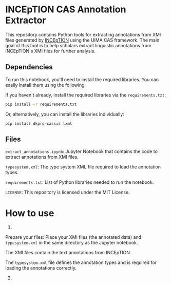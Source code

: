 # INCEpTION CAS Annotation Extractor

This repository contains Python tools for extracting annotations from XMI files generated by [INCEpTION](https://inception-project.github.io/) using the UIMA CAS framework. The main goal of this tool is to help scholars extract linguistic annotations from INCEpTION's XMI files for further analysis.

## Dependencies

To run this notebook, you'll need to install the required libraries. You can easily install them using the following:

If you haven't already, install the required libraries via the `requirements.txt`:

   ```bash
   pip install -r requirements.txt
```

Or, alternatively, you can install the libraries individually:

```
pip install dkpro-cassis lxml
```

## Files

`extract_annotations.ipynb`: Jupyter Notebook that contains the code to extract annotations from XMI files.

`typesystem.xml`: The type system XML file required to load the annotation types.

`requirements.txt`: List of Python libraries needed to run the notebook.

`LICENSE`: This repository is licensed under the MIT License.

# How to use

1.

Prepare your files: Place your XMI files (the annotated data) and `typesystem.xml` in the same directory as the Jupyter notebook.

The XMI files contain the text annotations from INCEpTION.

The `typesystem.xml` file defines the annotation types and is required for loading the annotations correctly.

2.


